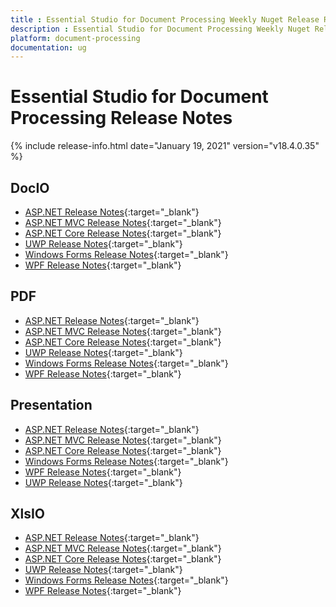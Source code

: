 ```yaml
---
title : Essential Studio for Document Processing Weekly Nuget Release Release Notes  
description : Essential Studio for Document Processing Weekly Nuget Release Release Notes  
platform: document-processing
documentation: ug
---
```


# Essential Studio for Document Processing  Release Notes  

{% include release-info.html date="January 19, 2021" version="v18.4.0.35" %} 

## DocIO

* [ASP.NET Release Notes](/aspnet/release-notes/v18.4.0.35#docio){:target="_blank"}
* [ASP.NET MVC Release Notes](/aspnetmvc/release-notes/v18.4.0.35#docio){:target="_blank"}
* [ASP.NET Core Release Notes](/aspnet-core/release-notes/v18.4.0.35#docio){:target="_blank"}
* [UWP Release Notes](/uwp/release-notes/v18.4.0.35#docio){:target="_blank"}
* [Windows Forms Release Notes](/windowsforms/release-notes/v18.4.0.35#docio){:target="_blank"}
* [WPF Release Notes](/wpf/release-notes/v18.4.0.35#docio){:target="_blank"}


## PDF

* [ASP.NET Release Notes](/aspnet/release-notes/v18.4.0.35#pdf){:target="_blank"}
* [ASP.NET MVC Release Notes](/aspnetmvc/release-notes/v18.4.0.35#pdf){:target="_blank"}
* [ASP.NET Core Release Notes](/aspnet-core/release-notes/v18.4.0.35#pdf){:target="_blank"}
* [UWP Release Notes](/uwp/release-notes/v18.4.0.35#pdf){:target="_blank"}
* [Windows Forms Release Notes](/windowsforms/release-notes/v18.4.0.35#pdf){:target="_blank"}
* [WPF Release Notes](/wpf/release-notes/v18.4.0.35#pdf){:target="_blank"}


## Presentation

* [ASP.NET Release Notes](/aspnet/release-notes/v18.4.0.35#presentation){:target="_blank"}
* [ASP.NET MVC Release Notes](/aspnetmvc/release-notes/v18.4.0.35#presentation){:target="_blank"}
* [ASP.NET Core Release Notes](/aspnet-core/release-notes/v18.4.0.35#presentation){:target="_blank"}
* [Windows Forms Release Notes](/windowsforms/release-notes/v18.4.0.35#presentation){:target="_blank"}
* [WPF Release Notes](/wpf/release-notes/v18.4.0.35#presentation){:target="_blank"}
* [UWP Release Notes](/uwp/release-notes/v18.4.0.35#presentation){:target="_blank"}


## XlsIO

* [ASP.NET Release Notes](/aspnet/release-notes/v18.4.0.35#xlsio){:target="_blank"}
* [ASP.NET MVC Release Notes](/aspnetmvc/release-notes/v18.4.0.35#xlsio){:target="_blank"}
* [ASP.NET Core Release Notes](/aspnet-core/release-notes/v18.4.0.35#xlsio){:target="_blank"}
* [UWP Release Notes](/uwp/release-notes/v18.4.0.35#xlsio){:target="_blank"}
* [Windows Forms Release Notes](/windowsforms/release-notes/v18.4.0.35#xlsio){:target="_blank"}
* [WPF Release Notes](/wpf/release-notes/v18.4.0.35#xlsio){:target="_blank"}